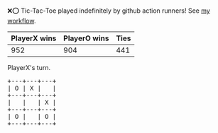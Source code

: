 :x::o: Tic-Tac-Toe played indefinitely by github action runners! See [my workflow](.github/workflows/play.yaml).

|PlayerX wins|PlayerO wins|Ties|
|-|-|-|
|952|904|441|

PlayerX's turn.

<pre>
+---+---+---+
| O | X |   |
+---+---+---+
|   |   | X |
+---+---+---+
| O |   | O |
+---+---+---+
</pre>